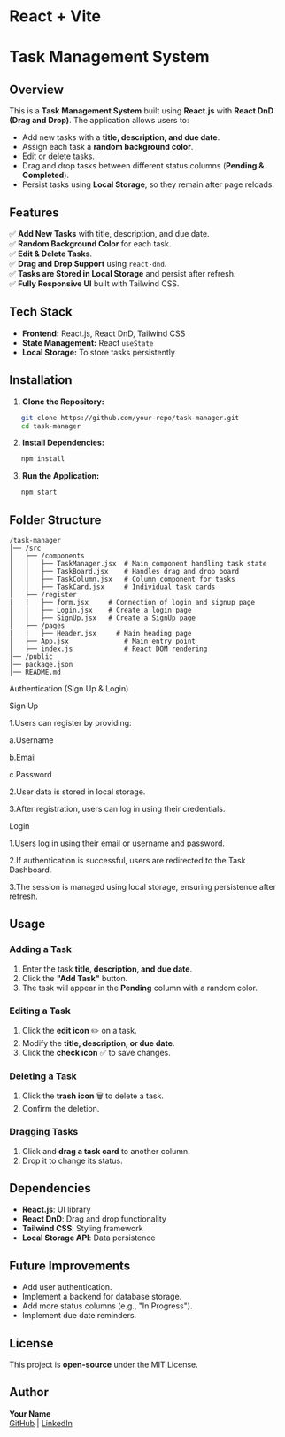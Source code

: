 # React + Vite
# Task Management System

## Overview
This is a **Task Management System** built using **React.js** with **React DnD (Drag and Drop)**. The application allows users to:

- Add new tasks with a **title, description, and due date**.
- Assign each task a **random background color**.
- Edit or delete tasks.
- Drag and drop tasks between different status columns (**Pending & Completed**).
- Persist tasks using **Local Storage**, so they remain after page reloads.

## Features

✅ **Add New Tasks** with title, description, and due date.  
✅ **Random Background Color** for each task.  
✅ **Edit & Delete Tasks**.  
✅ **Drag and Drop Support** using `react-dnd`.  
✅ **Tasks are Stored in Local Storage** and persist after refresh.  
✅ **Fully Responsive UI** built with Tailwind CSS.  

## Tech Stack
- **Frontend:** React.js, React DnD, Tailwind CSS
- **State Management:** React `useState`
- **Local Storage:** To store tasks persistently

## Installation

1. **Clone the Repository:**
```sh
   git clone https://github.com/your-repo/task-manager.git
   cd task-manager
```

2. **Install Dependencies:**
```sh
   npm install
```

3. **Run the Application:**
```sh
   npm start
```

## Folder Structure
```
/task-manager
│── /src
│   ├── /components
│   │   ├── TaskManager.jsx  # Main component handling task state
│   │   ├── TaskBoard.jsx    # Handles drag and drop board
│   │   ├── TaskColumn.jsx   # Column component for tasks
│   │   ├── TaskCard.jsx     # Individual task cards
│   ├── /register
|   |   ├── form.jsx     # Connection of login and signup page 
│   │   ├── Login.jsx    # Create a login page 
│   │   ├── SignUp.jsx   # Create a SignUp page 
│   ├── /pages
|   |   ├── Header.jsx     # Main heading page
│   ├── App.jsx              # Main entry point
│   ├── index.js             # React DOM rendering
│── /public
│── package.json
│── README.md
```



Authentication (Sign Up & Login)

Sign Up

1.Users can register by providing:

a.Username

b.Email

c.Password

2.User data is stored in local storage.

3.After registration, users can log in using their credentials.

Login

1.Users log in using their email or username and password.

2.If authentication is successful, users are redirected to the Task Dashboard.

3.The session is managed using local storage, ensuring persistence after refresh.


## Usage
### Adding a Task
1. Enter the task **title, description, and due date**.
2. Click the **"Add Task"** button.
3. The task will appear in the **Pending** column with a random color.

### Editing a Task
1. Click the **edit icon** ✏️ on a task.
2. Modify the **title, description, or due date**.
3. Click the **check icon** ✅ to save changes.

### Deleting a Task
1. Click the **trash icon** 🗑️ to delete a task.
2. Confirm the deletion.

### Dragging Tasks
1. Click and **drag a task card** to another column.
2. Drop it to change its status.

## Dependencies
- **React.js**: UI library
- **React DnD**: Drag and drop functionality
- **Tailwind CSS**: Styling framework
- **Local Storage API**: Data persistence

## Future Improvements
- Add user authentication.
- Implement a backend for database storage.
- Add more status columns (e.g., "In Progress").
- Implement due date reminders.

## License
This project is **open-source** under the MIT License.

## Author
**Your Name**  
[GitHub](https:github.com/Sharthak1705) | [LinkedIn](https:linkedin.com/in/sharthak-jain-b03442225/)

